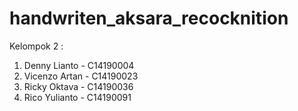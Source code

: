 # handwriten_aksara_recocknition

Kelompok 2 : 
1. Denny Lianto - C14190004
2. Vicenzo Artan - C14190023
3. Ricky Oktava - C14190036
4. Rico Yulianto - C14190091

